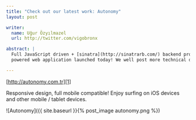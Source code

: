 ```yaml
---
title: "Check out our latest work: Autonomy"
layout: post

writer:
  name: Uğur Özyılmazel
  url: http://twitter.com/vigobronx

abstract: |
  Full JavaScript driven + [sinatra](http://sinatrarb.com/) backend proxy
  powered web application launched today! We well post more technical details later!

---
```


[http://autonomy.com.tr][1]

Responsive design, full mobile compatible! Enjoy surfing on iOS devices and
other mobile / tablet devices. 

![Autonomy]({{ site.baseurl }}{% post_image autonomy.png %})

[1]: http://autonomy.com.tr
